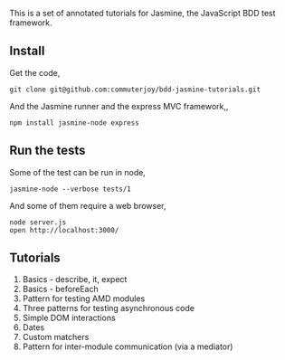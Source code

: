 This is a set of annotated tutorials for Jasmine, the JavaScript BDD test framework.

Install
-------

Get the code,

```
git clone git@github.com:commuterjoy/bdd-jasmine-tutorials.git
```

And the Jasmine runner and the express MVC framework,,

```
npm install jasmine-node express
```

Run the tests
-------------

Some of the test can be run in node,

```
jasmine-node --verbose tests/1
```

And some of them require a web browser,

```
node server.js
open http://localhost:3000/
```

Tutorials
---------

1. Basics - describe, it, expect
2. Basics - beforeEach
3. Pattern for testing AMD modules
4. Three patterns for testing asynchronous code 
5. Simple DOM interactions 
6. Dates
7. Custom matchers
8. Pattern for inter-module communication (via a mediator)

